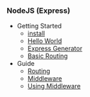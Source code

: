 ### NodeJS (Express)
* Getting Started
    * [install](https://github.com/ridvandmrc/Self-Learning/tree/main/nodeJS/Getting%20Started)
    * [Hello World](https://github.com/ridvandmrc/Self-Learning/tree/main/nodeJS/Getting%20Started)
    * [Express Generator](https://github.com/ridvandmrc/Self-Learning/tree/main/nodeJS/Getting%20Started/Express%20Generator)
    * [Basic Routing](https://github.com/ridvandmrc/Self-Learning/tree/main/nodeJS/Getting%20Started/Basic%20Routing)
* Guide
    * [Routing](https://github.com/ridvandmrc/Self-Learning/tree/main/nodeJS/Guide/Routing)
    * [Middleware](https://github.com/ridvandmrc/Self-Learning/tree/main/nodeJS/Guide/Middleware)
    * [Using Middleware](https://github.com/ridvandmrc/Self-Learning/tree/main/nodeJS/Guide/UsingMiddleware)